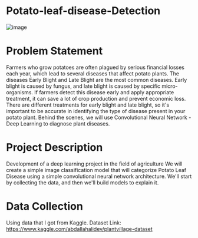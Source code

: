 # Potato-leaf-disease-Detection
![image](https://github.com/user-attachments/assets/1140ad41-d698-4964-be68-5eb440a097f6)

# Problem Statement

Farmers who grow potatoes are often plagued by serious financial losses each year, which lead to several diseases that affect potato plants. The diseases Early Blight and Late Blight are the most common diseases. Early blight is caused by fungus, and late blight is caused by specific micro-organisms. If farmers detect this disease early and apply appropriate treatment, it can save a lot of crop production and prevent economic loss. There are different treatments for early blight and late blight, so it's important to be accurate in identifying the type of disease present in your potato plant. Behind the scenes, we will use Convolutional Neural Network - Deep Learning to diagnose plant diseases.

# Project Description

Development of a deep learning project in the field of agriculture We will create a simple image classification model that will categorize Potato Leaf Disease using a simple convolutional neural network architecture. We'll start by collecting the data, and then we'll build models to explain it.

# Data Collection

Using data that I got from Kaggle. Dataset Link: https://www.kaggle.com/abdallahalidev/plantvillage-dataset
